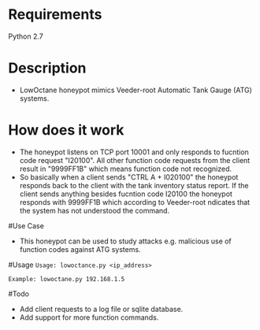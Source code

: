 # Requirements
Python 2.7

# Description
* LowOctane honeypot mimics Veeder-root Automatic Tank Gauge (ATG) systems.

# How does it work
* The honeypot listens on TCP port 10001 and only responds to fucntion code request "I20100".
All other function code requests from the client result in "9999FF1B" which means
function code not recognized.
* So basically when a client sends "CTRL A + I020100" the honeypot responds back to the client with the tank inventory status report. If the client sends anything besides fucntion code I20100 the honeypot responds with 9999FF1B which according to Veeder-root ndicates that the system has not understood the command.

#Use Case
* This honeypot can be used to study attacks e.g. malicious use of function codes against ATG systems.

#Usage
`Usage: lowoctance.py <ip_address>`

`Example: lowoctane.py 192.168.1.5`

#Todo
* Add client requests to a log file or sqlite database.
* Add support for more function commands. 

